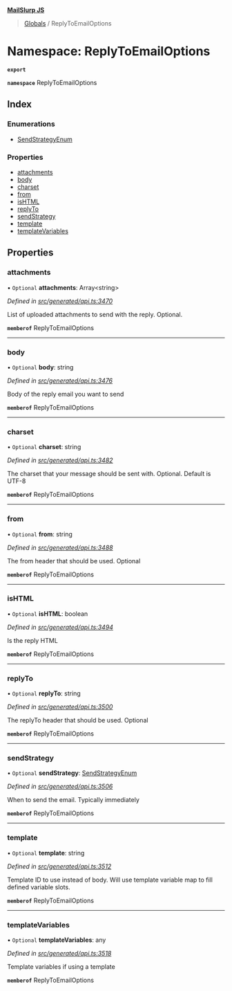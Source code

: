 **[MailSlurp JS](../README.md)**

> [Globals](../README.md) / ReplyToEmailOptions

# Namespace: ReplyToEmailOptions

**`export`** 

**`namespace`** ReplyToEmailOptions

## Index

### Enumerations

* [SendStrategyEnum](../enums/replytoemailoptions.sendstrategyenum.md)

### Properties

* [attachments](replytoemailoptions.md#attachments)
* [body](replytoemailoptions.md#body)
* [charset](replytoemailoptions.md#charset)
* [from](replytoemailoptions.md#from)
* [isHTML](replytoemailoptions.md#ishtml)
* [replyTo](replytoemailoptions.md#replyto)
* [sendStrategy](replytoemailoptions.md#sendstrategy)
* [template](replytoemailoptions.md#template)
* [templateVariables](replytoemailoptions.md#templatevariables)

## Properties

### attachments

• `Optional` **attachments**: Array\<string>

*Defined in [src/generated/api.ts:3470](https://github.com/mailslurp/mailslurp-client/blob/fb74c9f/src/generated/api.ts#L3470)*

List of uploaded attachments to send with the reply. Optional.

**`memberof`** ReplyToEmailOptions

___

### body

• `Optional` **body**: string

*Defined in [src/generated/api.ts:3476](https://github.com/mailslurp/mailslurp-client/blob/fb74c9f/src/generated/api.ts#L3476)*

Body of the reply email you want to send

**`memberof`** ReplyToEmailOptions

___

### charset

• `Optional` **charset**: string

*Defined in [src/generated/api.ts:3482](https://github.com/mailslurp/mailslurp-client/blob/fb74c9f/src/generated/api.ts#L3482)*

The charset that your message should be sent with. Optional. Default is UTF-8

**`memberof`** ReplyToEmailOptions

___

### from

• `Optional` **from**: string

*Defined in [src/generated/api.ts:3488](https://github.com/mailslurp/mailslurp-client/blob/fb74c9f/src/generated/api.ts#L3488)*

The from header that should be used. Optional

**`memberof`** ReplyToEmailOptions

___

### isHTML

• `Optional` **isHTML**: boolean

*Defined in [src/generated/api.ts:3494](https://github.com/mailslurp/mailslurp-client/blob/fb74c9f/src/generated/api.ts#L3494)*

Is the reply HTML

**`memberof`** ReplyToEmailOptions

___

### replyTo

• `Optional` **replyTo**: string

*Defined in [src/generated/api.ts:3500](https://github.com/mailslurp/mailslurp-client/blob/fb74c9f/src/generated/api.ts#L3500)*

The replyTo header that should be used. Optional

**`memberof`** ReplyToEmailOptions

___

### sendStrategy

• `Optional` **sendStrategy**: [SendStrategyEnum](../enums/replytoemailoptions.sendstrategyenum.md)

*Defined in [src/generated/api.ts:3506](https://github.com/mailslurp/mailslurp-client/blob/fb74c9f/src/generated/api.ts#L3506)*

When to send the email. Typically immediately

**`memberof`** ReplyToEmailOptions

___

### template

• `Optional` **template**: string

*Defined in [src/generated/api.ts:3512](https://github.com/mailslurp/mailslurp-client/blob/fb74c9f/src/generated/api.ts#L3512)*

Template ID to use instead of body. Will use template variable map to fill defined variable slots.

**`memberof`** ReplyToEmailOptions

___

### templateVariables

• `Optional` **templateVariables**: any

*Defined in [src/generated/api.ts:3518](https://github.com/mailslurp/mailslurp-client/blob/fb74c9f/src/generated/api.ts#L3518)*

Template variables if using a template

**`memberof`** ReplyToEmailOptions
